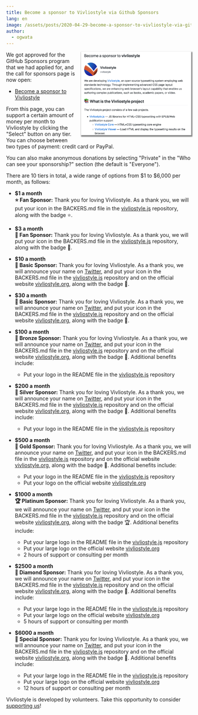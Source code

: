 ```yaml
---
title: Become a sponsor to Vivliostyle via Github Sponsors
lang: en
image: /assets/posts/2020-04-29-become-a-sponsor-to-vivliostyle-via-github-sponsors/gitHub-sponsors.png
author:
  - ogwata
---
```

<div style="float: right; margin: 0 0 1em 1em;"><a href="https://github.com/sponsors/vivliostyle"><img src="/assets/posts/2020-04-29-become-a-sponsor-to-vivliostyle-via-github-sponsors/gitHub-sponsors.png" alt="Become a sponsor to Vivliostyle" style="width: 300px; box-shadow: 1px 2px 2.5px 1.5px grey;" /></a></div>

We got approved for the GitHub Sponsors program that we had applied for, and the call for sponsors page is now open:

- [Become a sponsor to Vivliostyle](https://github.com/sponsors/vivliostyle)

From this page, you can support a certain amount of money per month to Vivliostyle by clicking the "Select" button on any tier. You can choose between two types of payment: credit card or PayPal.

You can also make anonymous donations by selecting "Private" in the "Who can see your sponsorship?" section (the default is "Everyone").

There are 10 tiers in total, a wide range of options from $1 to $6,000 per month, as follows:

- **$1 a month**  
**⭐️ Fan Sponsor:** Thank you for loving Vivliostyle. As a thank you, we will put your icon in the BACKERS.md file in the [vivliostyle.js](https://github.com/vivliostyle/vivliostyle.js) repository, along with the badge ⭐️.

- **$3 a month**  
**🌟 Fan Sponsor:** Thank you for loving Vivliostyle. As a thank you, we will put your icon in the BACKERS.md file in the [vivliostyle.js](https://github.com/vivliostyle/vivliostyle.js) repository, along with the badge 🌟.

- **$10 a month**  
**🌹 Basic Sponsor:** Thank you for loving Vivliostyle. As a thank you, we will announce your name on [Twitter](https://twitter.com/Vivliostyle), and put your icon in the BACKERS.md file in the [vivliostyle.js](https://github.com/vivliostyle/vivliostyle.js) repository and on the official website [vivliostyle.org](https://vivliostyle.org/), along with the badge 🌹.

- **$30 a month**  
**💐 Basic Sponsor:** Thank you for loving Vivliostyle. As a thank you, we will announce your name on [Twitter](https://twitter.com/Vivliostyle), and put your icon in the BACKERS.md file in the [vivliostyle.js](https://github.com/vivliostyle/vivliostyle.js) repository and on the official website [vivliostyle.org](https://vivliostyle.org/), along with the badge 💐.

- **$100 a month**  
**🥉 Bronze Sponsor:** Thank you for loving Vivliostyle. As a thank you, we will announce your name on [Twitter](https://twitter.com/Vivliostyle), and put your icon in the BACKERS.md file in the [vivliostyle.js](https://github.com/vivliostyle/vivliostyle.js) repository and on the official website [vivliostyle.org](https://vivliostyle.org/), along with the badge 🥉. Additional benefits include:
  - Put your logo in the README file in the [vivliostyle.js](https://github.com/vivliostyle/vivliostyle.js) repository

- **$200 a month**  
**🥈 Silver Sponsor:** Thank you for loving Vivliostyle. As a thank you, we will announce your name on [Twitter](https://twitter.com/Vivliostyle), and put your icon in the BACKERS.md file in the [vivliostyle.js](https://github.com/vivliostyle/vivliostyle.js) repository and on the official website [vivliostyle.org](https://vivliostyle.org/), along with the badge 🥈. Additional benefits include:
  - Put your logo in the README file in the [vivliostyle.js](https://github.com/vivliostyle/vivliostyle.js) repository

- **$500 a month**  
**🥇 Gold Sponsor:** Thank you for loving Vivliostyle. As a thank you, we will announce your name on [Twitter](https://twitter.com/Vivliostyle), and put your icon in the BACKERS.md file in the [vivliostyle.js](https://github.com/vivliostyle/vivliostyle.js) repository and on the official website [vivliostyle.org](https://vivliostyle.org/), along with the badge 🥇. Additional benefits include:
  - Put your logo in the README file in the [vivliostyle.js](https://github.com/vivliostyle/vivliostyle.js) repository
  - Put your logo on the official website [vivliostyle.org](https://vivliostyle.org/)

- **$1000 a month**  
**🏆 Platinum Sponsor:** Thank you for loving Vivliostyle. As a thank you, we will announce your name on [Twitter](https://twitter.com/Vivliostyle), and put your icon in the BACKERS.md file in the [vivliostyle.js](https://github.com/vivliostyle/vivliostyle.js) repository and on the official website [vivliostyle.org](https://vivliostyle.org/), along with the badge 🏆. Additional benefits include:
  - Put your large logo in the README file in the [vivliostyle.js](https://github.com/vivliostyle/vivliostyle.js) repository
  - Put your large logo on the official website [vivliostyle.org](https://vivliostyle.org/)
  - 2 hours of support or consulting per month

- **$2500 a month**  
**💎 Diamond Sponsor:** Thank you for loving Vivliostyle. As a thank you, we will announce your name on [Twitter](https://twitter.com/Vivliostyle), and put your icon in the BACKERS.md file in the [vivliostyle.js](https://github.com/vivliostyle/vivliostyle.js) repository and on the official website [vivliostyle.org](https://vivliostyle.org/), along with the badge 💎. Additional benefits include:
  - Put your large logo in the README file in the [vivliostyle.js](https://github.com/vivliostyle/vivliostyle.js) repository
  - Put your large logo on the official website [vivliostyle.org](https://vivliostyle.org/)
  - 5 hours of support or consulting per month

- **$6000 a month**  
**💠 Special Sponsor:** Thank you for loving Vivliostyle. As a thank you, we will announce your name on [Twitter](https://twitter.com/Vivliostyle), and put your icon in the BACKERS.md file in the [vivliostyle.js](https://github.com/vivliostyle/vivliostyle.js) repository and on the official website [vivliostyle.org](https://vivliostyle.org/), along with the badge 💠. Additional benefits include:
  - Put your large logo in the README file in the [vivliostyle.js](https://github.com/vivliostyle/vivliostyle.js) repository
  - Put your large logo on the official website [vivliostyle.org](https://vivliostyle.org/)
  - 12 hours of support or consulting per month

Vivliostyle is developed by volunteers. Take this opportunity to consider [supporting us](https://github.com/sponsors/vivliostyle)!
